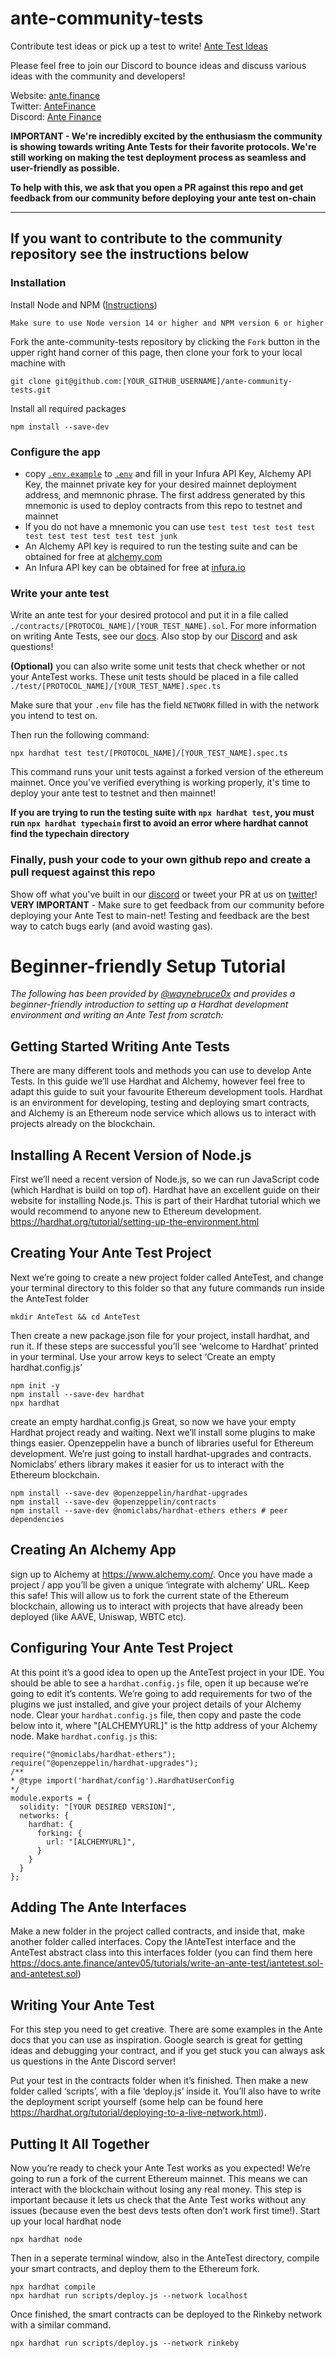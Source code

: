 # ante-community-tests

Contribute test ideas or pick up a test to write! [Ante Test Ideas](TEST_IDEAS.md)

Please feel free to join our Discord to bounce ideas and discuss various ideas with the community and developers!

Website: [ante.finance](https://www.ante.finance/)  
Twitter: [AnteFinance](https://twitter.com/AnteFinance)  
Discord: [Ante Finance](https://discord.gg/yaJthzNdNG)

**IMPORTANT - We're incredibly excited by the enthusiasm the community is showing towards writing Ante Tests for their favorite protocols. We're still working on making the test deployment process as seamless and user-friendly as possible.**

**To help with this, we ask that you open a PR against this repo and get feedback from our community before deploying your ante test on-chain**

---

## If you want to contribute to the community repository see the instructions below

### Installation

Install Node and NPM ([Instructions](https://docs.npmjs.com/downloading-and-installing-node-js-and-npm))

```
Make sure to use Node version 14 or higher and NPM version 6 or higher
```

Fork the ante-community-tests repository by clicking the `Fork` button in the upper right hand corner of this page, then clone your fork to your local machine with

```
git clone git@github.com:[YOUR_GITHUB_USERNAME]/ante-community-tests.git
```

Install all required packages

```
npm install --save-dev
```

### Configure the app

- copy [`.env.example`](./.env.example) to [`.env`](./.env) and fill in your Infura API Key, Alchemy API Key, the mainnet private key for your desired mainnet deployment address, and memnonic phrase. The first address generated by this mnemonic is used to deploy contracts from this repo to testnet and mainnet
- If you do not have a mnemonic you can use `test test test test test test test test test test test junk`
- An Alchemy API key is required to run the testing suite and can be obtained for free at [alchemy.com](https://www.alchemy.com/)
- An Infura API key can be obtained for free at [infura.io](https://infura.io/)

### Write your ante test

Write an ante test for your desired protocol and put it in a file called `./contracts/[PROTOCOL_NAME]/[YOUR_TEST_NAME].sol`. For more information on writing Ante Tests, see our [docs](https://docs.ante.finance/). Also stop by our [Discord](https://discord.gg/yaJthzNdNG) and ask questions!

**(Optional)** you can also write some unit tests that check whether or not your AnteTest works. These unit tests should be placed in a file called `./test/[PROTOCOL_NAME]/[YOUR_TEST_NAME].spec.ts`

Make sure that your `.env` file has the field `NETWORK` filled in with the network you intend to test on.

Then run the following command:

```
npx hardhat test test/[PROTOCOL_NAME]/[YOUR_TEST_NAME].spec.ts
```

This command runs your unit tests against a forked version of the ethereum mainnet. Once you've verified everything is working properly, it's time to deploy your ante test to testnet and then mainnet!

**If you are trying to run the testing suite with `npx hardhat test`, you must run `npx hardhat typechain` first to avoid an error where hardhat cannot find the typechain directory**

### Finally, push your code to your own github repo and create a pull request against this repo

Show off what you've built in our [discord](https://discord.gg/yaJthzNdNG) or tweet your PR at us on [twitter](https://twitter.com/antefinance)! **VERY IMPORTANT** - Make sure to get feedback from our community before deploying your Ante Test to main-net! Testing and feedback are the best way to catch bugs early (and avoid wasting gas).

# Beginner-friendly Setup Tutorial

_The following has been provided by [@waynebruce0x](https://github.com/waynebruce0x) and provides a beginner-friendly introduction to setting up a Hardhat development environment and writing an Ante Test from scratch:_

## Getting Started Writing Ante Tests

There are many different tools and methods you can use to develop Ante Tests. In this guide we’ll use
Hardhat and Alchemy, however feel free to adapt this guide to suit your favourite Ethereum development
tools. Hardhat is an environment for developing, testing and deploying smart contracts, and Alchemy is
an Ethereum node service which allows us to interact with projects already on the blockchain.

## Installing A Recent Version of Node.js

First we’ll need a recent version of Node.js, so we can run JavaScript code (which Hardhat is build on
top of). Hardhat have an excellent guide on their website for installing Node.js. This is part of their
Hardhat tutorial which we would recommend to anyone new to Ethereum development.
https://hardhat.org/tutorial/setting-up-the-environment.html

## Creating Your Ante Test Project

Next we’re going to create a new project folder called AnteTest, and change your terminal directory to
this folder so that any future commands run inside the AnteTest folder

```
mkdir AnteTest && cd AnteTest
```

Then create a new package.json file for your project, install hardhat, and run it. If these steps are
successful you’ll see ‘welcome to Hardhat’ printed in your terminal. Use your arrow keys to select ‘Create
an empty hardhat.config.js’

```
npm init -y
npm install --save-dev hardhat
npx hardhat
```

create an empty hardhat.config.js
Great, so now we have your empty Hardhat project ready and waiting. Next we’ll install some plugins to
make things easier. Openzeppelin have a bunch of libraries useful for Ethereum development. We’re just
going to install hardhat-upgrades and contracts. Nomiclabs’ ethers library makes it easier for us to
interact with the Ethereum blockchain.

```
npm install --save-dev @openzeppelin/hardhat-upgrades
npm install --save-dev @openzeppelin/contracts
npm install --save-dev @nomiclabs/hardhat-ethers ethers # peer dependencies
```

## Creating An Alchemy App

sign up to Alchemy at https://www.alchemy.com/. Once you have made a project / app you’ll be given a
unique ‘integrate with alchemy’ URL. Keep this safe! This will allow us to fork the current state of the
Ethereum blockchain, allowing us to interact with projects that have already been deployed (like AAVE,
Uniswap, WBTC etc).

## Configuring Your Ante Test Project

At this point it’s a good idea to open up the AnteTest project in your IDE. You should be able to see a
`hardhat.config.js` file, open it up because we’re going to edit it’s contents. We’re going to add
requirements for two of the plugins we just installed, and give your project details of your Alchemy node.
Clear your `hardhat.config.js` file, then copy and paste the code below into it, where "[ALCHEMYURL]" is
the http address of your Alchemy node. Make `hardhat.config.js` this:

```
require("@nomiclabs/hardhat-ethers");
require("@openzeppelin/hardhat-upgrades");
/**
* @type import('hardhat/config').HardhatUserConfig
*/
module.exports = {
  solidity: "[YOUR DESIRED VERSION]",
  networks: {
    hardhat: {
      forking: {
        url: "[ALCHEMYURL]",
      }
    }
  }
};
```

## Adding The Ante Interfaces

Make a new folder in the project called contracts, and inside that, make another folder called interfaces.
Copy the IAnteTest interface and the AnteTest abstract class into this interfaces folder (you can find them
here https://docs.ante.finance/antev05/tutorials/write-an-ante-test/iantetest.sol-and-antetest.sol)

## Writing Your Ante Test

For this step you need to get creative. There are some examples in the Ante docs that you can use as
inspiration. Google search is great for getting ideas and debugging your contract, and if you get stuck
you can always ask us questions in the Ante Discord server!

Put your test in the contracts folder when it’s finished. Then make a new folder called ‘scripts’, with a file
‘deploy.js’ inside it. You’ll also have to write the deployment script yourself (some help can be found here
https://hardhat.org/tutorial/deploying-to-a-live-network.html).

## Putting It All Together

Now you’re ready to check your Ante Test works as you expected! We’re going to run a fork of the
current Ethereum mainnet. This means we can interact with the blockchain without losing any real
money. This step is important because it lets us check that the Ante Test works without any issues
(because even the best devs tests often don’t work first time!).
Start up your local hardhat node

`npx hardhat node`

Then in a seperate terminal window, also in the AnteTest directory, compile your smart contracts, and
deploy them to the Ethereum fork.

```
npx hardhat compile
npx hardhat run scripts/deploy.js --network localhost
```

Once finished, the smart contracts can be deployed to the Rinkeby network with a similar command.

```
npx hardhat run scripts/deploy.js --network rinkeby
```
